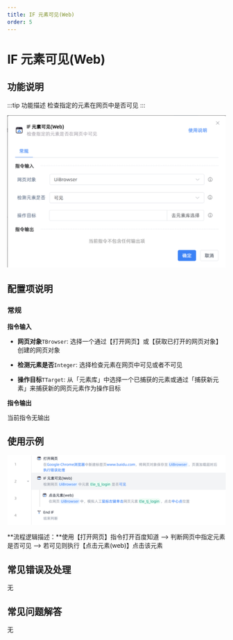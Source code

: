 ```yaml
---
title: IF 元素可见(Web)
order: 5
---
```


# IF 元素可见(Web)

## 功能说明

:::tip 功能描述
检查指定的元素在网页中是否可见
:::

![image-20250226091258506](../../assets/image-20250226091258506.png)

## 配置项说明

### 常规

**指令输入**

- **网页对象**`TBrowser`: 选择一个通过【打开网页】或【获取已打开的网页对象】创建的网页对象
- **检测元素是否**`Integer`: 选择检查元素在网页中可见或者不可见

- **操作目标**`TTarget`: 从「元素库」中选择一个已捕获的元素或通过「捕获新元素」来捕获新的网页元素作为操作目标

**指令输出**

当前指令无输出

## 使用示例

![image-20250226091214766](../../assets/image-20250226091214766.png)

**流程逻辑描述：**使用【打开网页】指令打开百度知道 --> 判断网页中指定元素是否可见 --> 若可见则执行【点击元素(web)】点击该元素

## 常见错误及处理

无

## 常见问题解答

无

